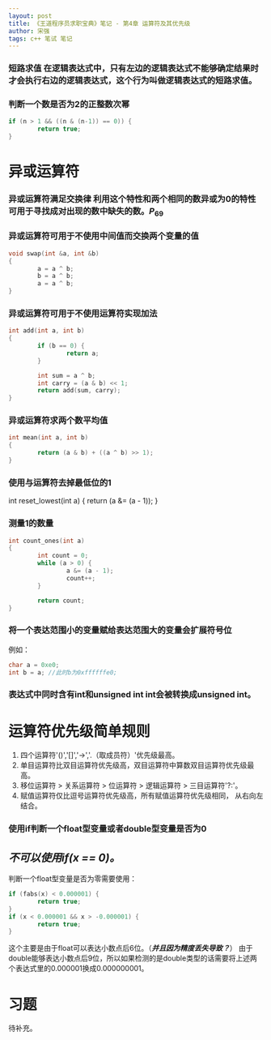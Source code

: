 ```yaml
---
layout: post
title: 《王道程序员求职宝典》笔记 - 第4章 运算符及其优先级
author: 宋强
tags: c++ 笔试 笔记
---
```


### 短路求值 <span>在逻辑表达式中，只有左边的逻辑表达式不能够确定结果时才会执行右边的逻辑表达式，这个行为叫做逻辑表达式的短路求值。</span>

### 判断一个数是否为2的正整数次幂
```c++
if (n > 1 && ((n & (n-1)) == 0)) {
        return true;
}
```
# 异或运算符
### 异或运算符满足交换律 <span>利用这个特性和两个相同的数异或为0的特性可用于寻找成对出现的数中缺失的数。$P_{69}$</span>

### 异或运算符可用于不使用中间值而交换两个变量的值
```c++
void swap(int &a, int &b)
{
        a = a ^ b;
        b = a ^ b;
        a = a ^ b;
}
```

### 异或运算符可用于不使用运算符实现加法
```c++
int add(int a, int b)
{
        if (b == 0) {
                return a;
        }

        int sum = a ^ b;
        int carry = (a & b) << 1;
        return add(sum, carry);
}
```

### 异或运算符求两个数平均值
```c++
int mean(int a, int b)
{
        return (a & b) + ((a ^ b) >> 1);
}
```

### 使用与运算符去掉最低位的1
int reset_lowest(int a)
{
        return (a &= (a - 1));
}

### 测量1的数量
```c++
int count_ones(int a)
{
        int count = 0;
        while (a > 0) {
                a &= (a - 1);
                count++;
        }

        return count;
}
```

### 将一个表达范围小的变量赋给表达范围大的变量会扩展符号位
例如：
```c++
char a = 0xe0;
int b = a; //此时b为0xffffffe0;
```

### 表达式中同时含有int和unsigned int <span>int会被转换成unsigned int。</span>

# 运算符优先级简单规则
1. 四个运算符'()','[]','->','.（取成员符）'优先级最高。
2. 单目运算符比双目运算符优先级高，双目运算符中算数双目运算符优先级最高。
3. 移位运算符 > 关系运算符 > 位运算符 > 逻辑运算符 > 三目运算符'?:'。
4. 赋值运算符仅比逗号运算符优先级高，所有赋值运算符优先级相同， 从右向左结合。

### 使用if判断一个float型变量或者double型变量是否为0
## ***不可以使用if(x == 0)。***
判断一个float型变量是否为零需要使用：
```c++
if (fabs(x) < 0.000001) {
        return true;
}
if (x < 0.000001 && x > -0.000001) {
        return true;
}
```
这个主要是由于float可以表达小数点后6位。（***并且因为精度丢失导致？***）
由于double能够表达小数点后9位，所以如果检测的是double类型的话需要将上述两个表达式里的0.000001换成0.000000001。

# 习题
待补充。